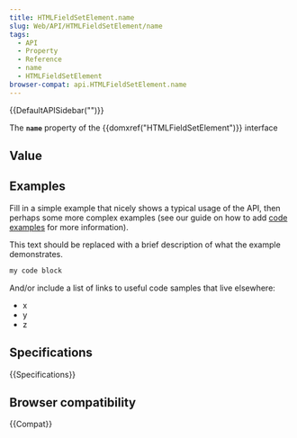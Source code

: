 ```yaml
---
title: HTMLFieldSetElement.name
slug: Web/API/HTMLFieldSetElement/name
tags:
  - API
  - Property
  - Reference
  - name
  - HTMLFieldSetElement
browser-compat: api.HTMLFieldSetElement.name
---
```

{{DefaultAPISidebar("")}}

The **`name`** property of the {{domxref("HTMLFieldSetElement")}} interface 

## Value



## Examples

Fill in a simple example that nicely shows a typical usage of the API, then perhaps some more complex examples (see our guide on how to add [code examples](/en-US/docs/MDN/Contribute/Structures/Code_examples) for more information).

This text should be replaced with a brief description of what the example demonstrates.

```js
my code block
```

And/or include a list of links to useful code samples that live elsewhere:

*   x
*   y
*   z

## Specifications

{{Specifications}}

## Browser compatibility

{{Compat}}


